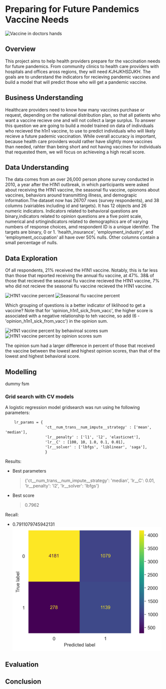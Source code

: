 # Preparing for Future Pandemics Vaccine Needs

![Vaccine in doctors hands](images/vaccine_header_readme.jpg)

## Overview

This project aims to help health providers prepare for the vaccination needs for future pandemics. From community clinics to health care providers with hospitals and offices aross regions, they will need *KJHJKHSDJKH*. The goals are to understand the indicators for recieving pandemic vaccines and build a model that will predict those who will get a pandemic vaccine.

## Business Understanding

Healthcare providers need to know how many vaccines  purchase or request, depending on the national distribution plan, so that all patients who want a vaccine recieve one and will not collect a large surplus. To answer this question we are going to build a model trained on data of individuals who recieved the h1n1 vaccine, to use to predict individuals who will likely recieve a future pademic vaccination. While overall accuracy is important, because health care providers would rather have slightly more vaccines than needed, rahter than being short and not having vaccines for individuals that requested them, we will focus on achieveing a high recall score.


## Data Understanding
The data comes from an over 26,000 person phone survey conducted in 2010, a year after the H1N1 outbreak, in which participants were asked about receiving the H1N1 vaccine, the seasonal flu vaccine, opionons about vaccines, behaviors around transmitting illness, and demograpic information.The dataset now has 26707 rows (survey respondents), and 38 columns (vairiables including id and targets). It has 12 objects and 26 numeric indicators. Indicators related to behavioral questions are binary,indicators related to opinion questions are a five point scale, numerical and srtingindicators related to demographics are of varying numbers of response choices, amd respondent ID is a unique identifer. The targets are binary, 0 or 1. 'health_insurance', 'employment_industry', and 'employment_occupation' all have over 50% nulls. Other columns contain a small percentage of nulls.

## Data Exploration

Of all respondents, 21% received the H1N1 vaccine. Notably, this is far less than those that reported receiving the annual flu vaccine, at 47%. 38& of those that recieved the seasonal flu vaccine recieved the H1N1 vaccine, 7% who did not recieve the seasonal flu vaccine recieved the H1N1 vaccine. 

![H1N1 vaccine percent](images/####.jpg)
![Seasonal flu vaccine percent](images/####.jpg)

Which grouping of questions is a better indicator of liklihood to get a vaccine? Note that for 'opinion_h1n1_sick_from_vacc', the higher score is associated with a negative relationship to teh vaccine, so add (6 - 'opinion_h1n1_sick_from_vacc') in the opinion sum. 

![H1N1 vaccine percent by behaviroal scores sum ](images/####.jpg)
![H1N1 vaccine percent by opinion scores sum ](images/####.jpg)

The opinion sum had a larger difference in percent of those that received the vaccine between the lowest and highest opinion scores, than that of the lowest and highest behavioral score.


## Modelling
dummy
fsm

### Grid search with CV models

A logistic regression model gridsearch was run using he following parameters:
        
        lr_params = {
                      'ct__num_trans__num_impute__strategy' : ['mean', 'median'],
                      'lr__penalty' : ['l1', 'l2', 'elasticnet'],
                      'lr__C' : [100, 10, 1.0, 0.1, 0.01],
                      'lr__solver' : ['lbfgs', 'liblinear', 'saga'],
                      }
                      
 Results:
 * Best parameters
 
    > {'ct__num_trans__num_impute__strategy': 'median',
    > 'lr__C': 0.01,
    > 'lr__penalty': 'l2',
    > 'lr__solver': 'lbfgs'}

* Best score
    > 0.7962

Recall:
* 0.7911079745942131
![Recall score logistic regression grid search](images/cm_log_reg.png)

## Evaluation


## Conclusion
